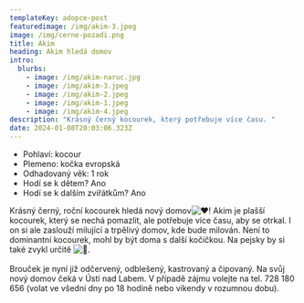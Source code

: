 ```yaml
---
templateKey: adopce-post
featuredimage: /img/akim-3.jpeg
image: /img/cerne-pozadi.png
title: Akim
heading: Akim hledá domov
intro:
  blurbs:
    - image: /img/akim-naruc.jpg
    - image: /img/akim-3.jpeg
    - image: /img/akim-2.jpeg
    - image: /img/akim-1.jpeg
    - image: /img/akim-4.jpeg
description: "Krásný černý kocourek, který potřebuje více času. "
date: 2024-01-08T20:03:06.323Z
---
```

* Pohlaví: kocour
* Plemeno: kočka evropská
* Odhadovaný věk: 1 rok
* Hodí se k dětem? Ano
* Hodí se k dalším zvířátkům? Ano

Krásný černý, roční kocourek hledá nový domov![❤️](https://static.xx.fbcdn.net/images/emoji.php/v9/t6c/1/16/2764.png)! Akim je plašší kocourek, který se nechá pomazlit, ale potřebuje více času, aby se otrkal. I on si ale zaslouží milující a trpělivý domov, kde bude milován. Není to dominantní kocourek, mohl by být doma s další kočičkou. Na pejsky by si také zvykl určitě ![🙂](https://static.xx.fbcdn.net/images/emoji.php/v9/t4c/1/16/1f642.png).\
\
Brouček je nyní již odčervený, odblešený, kastrovaný a čipovaný. Na svůj nový domov čeká v Ústí nad Labem. V případě zájmu volejte na tel. 728 180 656 (volat ve všední dny po 18 hodině nebo víkendy v rozumnou dobu).